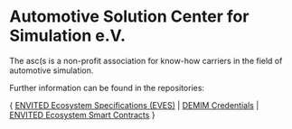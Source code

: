 # Automotive Solution Center for Simulation e.V.

The asc(s is a non-profit association for know-how carriers in the field of automotive simulation.

Further information can be found in the repositories:

{ [ENVITED Ecosystem Specifications (EVES)](https://github.com/ASCS-eV/EVES) | [DEMIM Credentials](https://github.com/ASCS-eV/credentials) | [ENVITED Ecosystem Smart Contracts](https://github.com/ASCS-eV/smart-contracts) }

